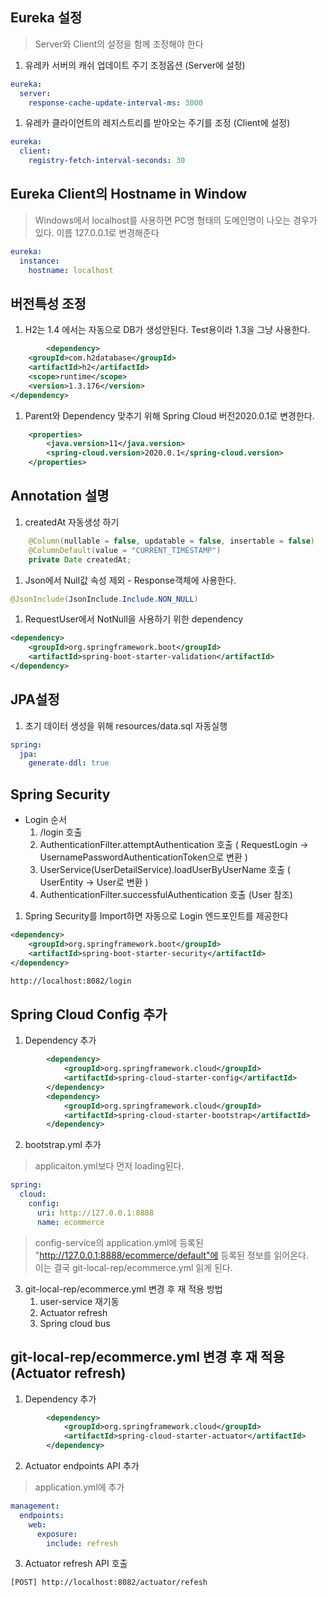 ## Eureka 설정
> Server와 Client의 설정을 함께  조정해야 한다
1. 유레카 서버의 캐쉬 업데이트 주기 조정옵션 (Server에 설정)
```yml
eureka:
  server:
    response-cache-update-interval-ms: 3000
```
1. 유레카 클라이언트의 레지스트리를 받아오는 주기를 조정 (Client에 설정)
```yml
eureka:
  client:
    registry-fetch-interval-seconds: 30    
```
## Eureka Client의 Hostname in Window
> Windows에서 localhost를 사용하면 PC명 형태의 도메인명이 나오는 경우가 있다. 이름 127.0.0.1로 변경해준다
```yaml
eureka:  
  instance:
    hostname: localhost
```
## 버전특성 조정
1. H2는 1.4 에서는 자동으로 DB가 생성안된다. Test용이라 1.3을 그냥 사용한다.
```xml
		<dependency>
    <groupId>com.h2database</groupId>
    <artifactId>h2</artifactId>
    <scope>runtime</scope>
    <version>1.3.176</version>
</dependency>
```
1. Parent와 Dependency 맞추기 위해 Spring Cloud 버전2020.0.1로 변경한다.
```xml
	<properties>
		<java.version>11</java.version>
		<spring-cloud.version>2020.0.1</spring-cloud.version>
	</properties>
```
## Annotation 설명
1. createdAt 자동생성 하기
```java
    @Column(nullable = false, updatable = false, insertable = false)
    @ColumnDefault(value = "CURRENT_TIMESTAMP")
    private Date createdAt;
```
1. Json에서 Null값 속성 제외 - Response객체에 사용한다.
```java
@JsonInclude(JsonInclude.Include.NON_NULL)
```
1. RequestUser에서 NotNull을 사용하기 위한 dependency
```xml
<dependency>
    <groupId>org.springframework.boot</groupId>
    <artifactId>spring-boot-starter-validation</artifactId>
</dependency>
```
## JPA설정
1. 초기 데이터 생성을 위해 resources/data.sql 자동실행
```yml
spring:
  jpa:
    generate-ddl: true
```
## Spring Security
* Login 순서
    1. /login 호출
    2. AuthenticationFilter.attemptAuthentication 호출
       ( RequestLogin -> UsernamePasswordAuthenticationToken으로 변환 )
    3. UserService(UserDetailService).loadUserByUserName 호출
       ( UserEntity -> User로 변환 )
    4. AuthenticationFilter.successfulAuthentication 호출
       (User 참조)

1. Spring Security를 Import하면 자동으로 Login 엔드포인트를 제공한다
```xml
<dependency>
    <groupId>org.springframework.boot</groupId>
    <artifactId>spring-boot-starter-security</artifactId>
</dependency>
```
```html
http://localhost:8082/login
```
## Spring Cloud Config 추가
1. Dependency 추가
```xml
		<dependency>
			<groupId>org.springframework.cloud</groupId>
			<artifactId>spring-cloud-starter-config</artifactId>
		</dependency>
		<dependency>
			<groupId>org.springframework.cloud</groupId>
			<artifactId>spring-cloud-starter-bootstrap</artifactId>
		</dependency>
```
2. bootstrap.yml 추가
> applicaiton.yml보다 먼저 loading된다.
```yaml
spring:
  cloud:
    config:
      uri: http://127.0.0.1:8888
      name: ecommerce
```
> config-service의 application.yml에 등록된 "http://127.0.0.1:8888/ecommerce/default"에 등록된 정보를 읽어온다.<br>
> 이는 결국 git-local-rep/ecommerce.yml 읽게 된다.
3. git-local-rep/ecommerce.yml 변경 후 재 적용 방법
    1. user-service 재기동
    2. Actuator refresh
    3. Spring cloud bus
## git-local-rep/ecommerce.yml 변경 후 재 적용 (Actuator refresh)
1. Dependency 추가
```xml
		<dependency>
			<groupId>org.springframework.cloud</groupId>
			<artifactId>spring-cloud-starter-actuator</artifactId>
		</dependency>
```
2. Actuator endpoints API 추가
> application.yml에 추가
```yaml
management:
  endpoints:
    web:
      exposure:
        include: refresh
```
3. Actuator refresh API 호출
```
[POST] http://localhost:8082/actuator/refesh
```